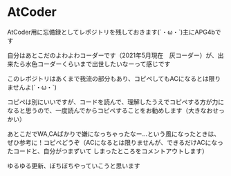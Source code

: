# AtCoder
AtCoder用に忘備録としてレポジトリを残しておきます(´・ω・`)主にAPG4bです

自分はあとこだのよわよわコーダーです（2021年5月現在　灰コーダー）が、出来たら水色コーダーくらいまで出世したいなーって感じです

このレポジトリはあくまで我流の部分もあり、コピペしてもACになるとは限りませんよ(´・ω・`)

コピペは別にいいですが、コードを読んで、理解したうえでコピペする方が力になると思うので、一度読んでからコピペすることをお勧めします（大きなおせっかい）

あとこだでWA,CAばかりで嫌になっちゃったなー...という風になったときは、ぜひ参考に！コピペどうぞ（ACになるとは限りませんが、できるだけACになったコードと、自分がつまずいて
しまったところをコメントアウトします）

ゆるゆる更新、ぼちぼちやっていこうと思います

